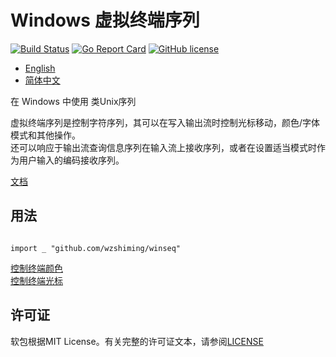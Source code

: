# Windows 虚拟终端序列

[![Build Status](https://travis-ci.org/wzshiming/winseq.svg?branch=master)](https://travis-ci.org/wzshiming/winseq)
[![Go Report Card](https://goreportcard.com/badge/github.com/wzshiming/winseq)](https://goreportcard.com/report/github.com/wzshiming/winseq)
[![GitHub license](https://img.shields.io/github/license/wzshiming/winseq.svg)](https://github.com/wzshiming/winseq/blob/master/LICENSE)

- [English](https://github.com/wzshiming/winseq/blob/master/README.md)
- [简体中文](https://github.com/wzshiming/winseq/blob/master/README_cn.md)

在 Windows 中使用 类Unix序列

虚拟终端序列是控制字符序列，其可以在写入输出流时控制光标移动，颜色/字体模式和其他操作。  
还可以响应于输出流查询信息序列在输入流上接收序列，或者在设置适当模式时作为用户输入的编码接收序列。  

[文档](https://docs.microsoft.com/en-us/windows/console/console-virtual-terminal-sequences)

## 用法

``` golang

import _ "github.com/wzshiming/winseq"

```

[控制终端颜色](https://github.com/wzshiming/ctc)  
[控制终端光标](https://github.com/wzshiming/cursor)  

## 许可证

软包根据MIT License。有关完整的许可证文本，请参阅[LICENSE](https://github.com/wzshiming/winseq/blob/master/LICENSE)
